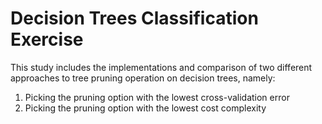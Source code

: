 # Decision Trees Classification Exercise
This study includes the implementations and comparison of two different approaches to tree pruning operation on decision trees, namely:
1. Picking the pruning option with the lowest cross-validation error
2. Picking the pruning option with the lowest cost complexity
